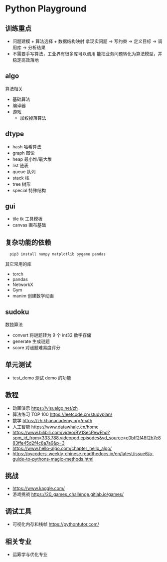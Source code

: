 # Python Playground

## 训练重点

- 问题建模 + 算法选择 + 数据结构映射
  拿现实问题 → 写约束 → 定义目标 → 调用库 → 分析结果
- 不需要手写算法，工业界有很多库可以调用
  能把业务问题转化为算法模型，并稳定高效落地

## algo

算法相关
- 基础算法
- 编译器
- 游戏
  - 加权掉落算法

## dtype

- hash 哈希算法
- graph 图论
- heap 最小堆/最大堆
- list 链表
- queue 队列
- stack 栈
- tree 树形
- special 特殊结构

## gui

- tile tk 工具模板
- canvas 画布基础

## 复杂功能的依赖
```shell
  pip3 install numpy matplotlib pygame pandas
```
其它常用的库
- torch
- pandas
- NetworkX 
- Gym
- manim 创建数学动画

## sudoku

数独算法
- convert 将谜题转为 9 个 int32 数字存储
- generate 生成谜题
- score 对谜题难易度评分

## 单元测试

- test_demo 测试 demo 的功能


## 教程
- 动画演示 https://visualgo.net/zh
- 算法练习 TOP 100 https://leetcode.cn/studyplan/
- 数学 https://zh.khanacademy.org/math
- 人工智能 https://www.datawhale.cn/home
- https://www.bilibili.com/video/BV1SecRewEhd?spm_id_from=333.788.videopod.episodes&vd_source=c0bff2f48f2b7c883ffe45d2f4c8a7a9&p=3
- https://www.hello-algo.com/chapter_hello_algo/
- https://pycoders-weekly-chinese.readthedocs.io/en/latest/issue6/a-guide-to-pythons-magic-methods.html

## 挑战
- https://www.kaggle.com/
- 游戏挑战 https://20_games_challenge.gitlab.io/games/

## 调试工具

- 可视化内存和栈帧 https://pythontutor.com/

## 相关专业
- 运筹学与优化专业